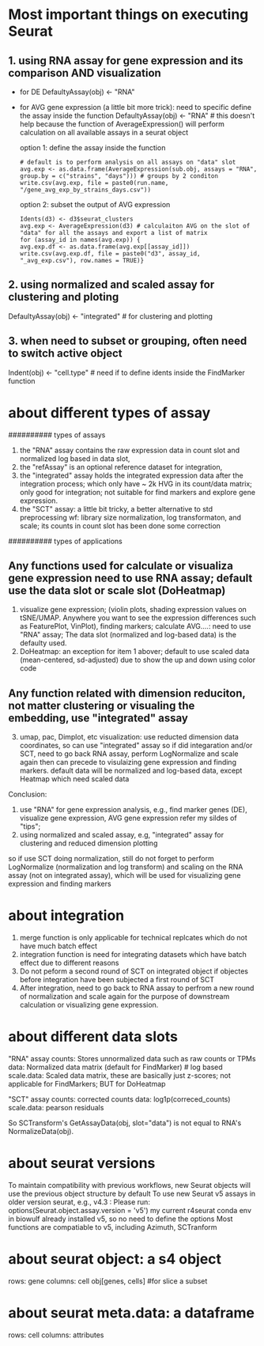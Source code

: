 #  **Most important things on executing Seurat**
## 1. **using RNA assay for gene expression and its comparison AND visualization**
- for DE
	DefaultyAssay(obj) <- "RNA"

- for AVG gene expression (a little bit more trick): need to specific define the assay inside the function
	DefaultyAssay(obj) <- "RNA" # this doesn't help because the function of AverageExpression() will perform calculation on all available assays in a seurat object

	option 1: define the assay inside the function
	```
	# default is to perform analysis on all assays on "data" slot
	avg.exp <- as.data.frame(AverageExpression(sub.obj, assays = "RNA", group.by = c("strains", "days"))) # groups by 2 conditon
	write.csv(avg.exp, file = paste0(run.name, "/gene_avg_exp_by_strains_days.csv"))
	```

	option 2: subset the output of AVG expression
	```
	Idents(d3) <- d3$seurat_clusters
	avg.exp <- AverageExpression(d3) # calculaiton AVG on the slot of "data" for all the assays and export a list of matrix
	for (assay_id in names(avg.exp)) {
  	avg.exp.df <- as.data.frame(avg.exp[[assay_id]])
  	write.csv(avg.exp.df, file = paste0("d3", assay_id, "_avg_exp.csv"), row.names = TRUE)}
  	```


## 2. **using normalized and scaled assay for clustering and ploting**
DefaultyAssay(obj) <- "integrated" # for clustering and plotting

## 3. when need to subset or grouping, often need to **switch active object**
Indent(obj) <- "cell.type" # need if to define idents inside the FindMarker function


# about different types of assay
########## types of assays
1. the "RNA" assay contains the raw expression data in count slot and normalized log based in data slot, 
2. the "refAssay" is an optional reference dataset for integration,
3. the "integrated" assay holds the integrated expression data after the integration process; which only have ~ 2k HVG in its count/data matrix; only good for integration; not suitable for find markers and explore gene expression.
4. the "SCT" assay: a little bit tricky, a better alternative to std preprocessing wf: library size normalization, log transformaton, and scale; its counts in count slot has been done some correction

########## types of applications
## Any functions used for calculate or visualiza gene expression need to use RNA assay; default use the data slot or scale slot (DoHeatmap)
1. visualize gene expression; (violin plots, shading expression values on tSNE/UMAP. Anywhere you want to see the expression differences such as FeaturePlot, VinPlot), finding markers; calculate AVG....: need to use "RNA" assay; The data slot (normalized and log-based data) is the defaulty used.
2. DoHeatmap: an exception for item 1 abover; default to use scaled data (mean-centered, sd-adjusted) due to show the up and down using color code
## Any function related with dimension reduciton, not matter clustering or visualing the embedding, use "integrated" assay
3. umap, pac, Dimplot, etc visualization: use reducted dimension data coordinates, so can use "integrated" assay 
so if did integaration and/or SCT, need to go back RNA assay, perform LogNormalize and scale again then can precede to visulaizing gene expression and finding markers. default data will be normalized and log-based data, except Heatmap which need scaled data

Conclusion: 
1. use "RNA" for gene expression analysis, e.g., find marker genes (DE), visualize gene expression, AVG gene expression refer my sildes of "tips";
2. using normalized and scaled assay, e.g, "integrated" assay for clustering and reduced dimension plotting

so if use SCT doing normalization, still do not forget to perform LogNormalize (normalization and log transform) and scaling on the RNA assay (not on integrated assay), which will be used for visualizing gene expression and finding markers

# about integration
1. merge function is only applicable for technical replcates which do not have much batch effect
2. integration function is need for integrating datasets which have batch effect due to different reasons
3. Do not peform a second round of SCT on integrated object if objectes before integration have been subjected a first round of SCT
4. After integration, need to go back to RNA assay to perfrom a new round of normalization and scale again for the purpose of downstream calculation or visualizing gene expression.

# about different data slots
"RNA" assay
counts: Stores unnormalized data such as raw counts or TPMs
data: Normalized data matrix (default for FindMarker) # log based
scale.data: Scaled data matrix, these are basically just z-scores; not applicable for FindMarkers; BUT for DoHeatmap

"SCT" assay
counts: corrected counts
data: log1p(correced_counts)
scale.data: pearson residuals

So SCTransform's GetAssayData(obj, slot="data") is not equal to RNA's NormalizeData(obj).


# about seurat versions
To maintain compatibility with previous workflows, new Seurat objects will use the previous object structure by default
To use new Seurat v5 assays in older version seurat, e.g., v4.3 : Please run: options(Seurat.object.assay.version = 'v5') 
my current r4seurat conda env in biowulf already installed v5, so no need to define the options
Most functions are compatiable to v5, including Azimuth, SCTranform

# about seurat object: a s4 object
rows: gene
columns: cell
obj[genes, cells] #for slice a subset

# about seurat meta.data: a dataframe
rows: cell
columns: attributes